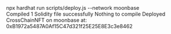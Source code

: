 <div id="termynal" data-termynal>
    <span data-ty="input"><span class="file-path"></span>npx hardhat run scripts/deploy.js --network moonbase</span>
    <br>
    <span data-ty>Compiled 1 Solidity file successfully</span>
    <span data-ty>Nothing to compile</span>
    <span data-ty>Deployed CrossChainNFT on moonbase at: 0xB1972a5487A0Af15C47d321f25E25E8E3c3e8462</span>
</div>
